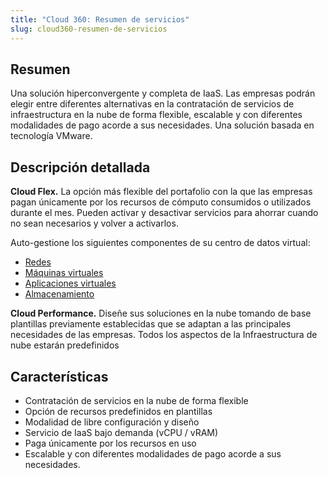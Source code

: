 ```yaml
---
title: "Cloud 360: Resumen de servicios"
slug: cloud360-resumen-de-servicios
---
```

## Resumen

Una solución hiperconvergente y completa de IaaS. Las empresas podrán elegir entre diferentes alternativas en la contratación de servicios de infraestructura en la nube de forma flexible, escalable y con diferentes modalidades de pago acorde a sus necesidades. Una solución basada en tecnología VMware.

## Descripción detallada

**Cloud Flex.** La opción más flexible del portafolio con la que las empresas pagan únicamente por los recursos de cómputo consumidos o utilizados durante el mes. Pueden activar y desactivar servicios para ahorrar cuando no sean necesarios y volver a activarlos.

Auto-gestione los siguientes componentes de su centro de datos virtual:

- [Redes](vmware-networking.md)
- [Máquinas virtuales](vmware-virtual-machines.md)
- [Aplicaciones virtuales](vmware-virtual-applications.md)
- [Almacenamiento](vmware-storage.md)

**Cloud Performance.** Diseñe sus soluciones en la nube tomando de base plantillas previamente establecidas que se adaptan a las principales necesidades de las empresas. Todos los aspectos de la Infraestructura de nube estarán predefinidos

## Características

- Contratación de servicios en la nube de forma flexible
- Opción de recursos predefinidos en plantillas
- Modalidad de libre configuración y diseño
- Servicio de IaaS bajo demanda (vCPU / vRAM)
- Paga únicamente por los recursos en uso
- Escalable y con diferentes modalidades de pago acorde a sus necesidades.
